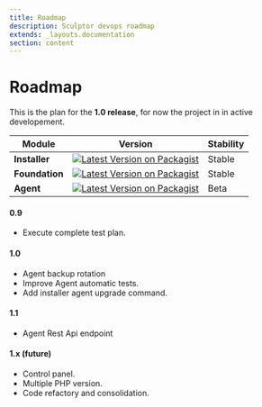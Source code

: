 ```yaml
---
title: Roadmap
description: Sculptor devops roadmap
extends: _layouts.documentation
section: content
---
```


# Roadmap

This is the plan for the **1.0 release**, for now the project in in active developement.

| Module            | Version | Stability  |
|-----------------|---------|--------------|
| **Installer**   | [![Latest Version on Packagist](https://img.shields.io/packagist/v/sculptor-devops/installer.svg?style=flat-square)](https://packagist.org/packages/sculptor-devops/installer)   | Stable |
| **Foundation**  | [![Latest Version on Packagist](https://img.shields.io/packagist/v/sculptor-devops/foundation.svg?style=flat-square)](https://packagist.org/packages/sculptor-devops/foundation) | Stable |
| **Agent**       | [![Latest Version on Packagist](https://img.shields.io/packagist/v/sculptor-devops/sculptor.svg?style=flat-square)](https://packagist.org/packages/sculptor-devops/sculptor)   | Beta   |

#### 0.9
- Execute complete test plan.

#### 1.0
- Agent backup rotation
- Improve Agent automatic tests.
- Add installer agent upgrade command.

#### 1.1
- Agent Rest Api endpoint

#### 1.x (future)
- Control panel.
- Multiple PHP version.
- Code refactory and consolidation.